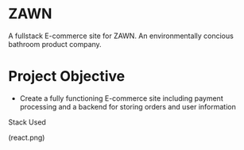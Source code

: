 # ZAWN
A fullstack E-commerce site for ZAWN. An environmentally concious bathroom product company.

# Project Objective
- Create a fully functioning E-commerce site including payment processing and a backend for storing orders and user information

Stack Used

(react.png)<imc src="home/david/GitHub/tech-logos/react.png" height="40px">
